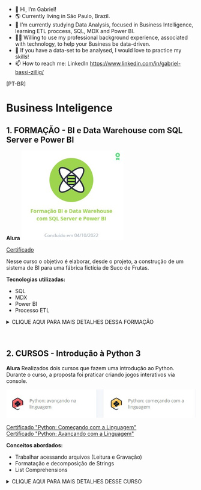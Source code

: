 - 👋 Hi, I’m Gabriel!
- 🌎 Currently living in São Paulo, Brazil.
- 🌱 I’m currently studying Data Analysis, focused in Business Intelligence, learning ETL proccess, SQL, MDX and Power BI.
- 👨‍💼 Willing to use my professional background experience, associated with technology, to help your Business be data-driven.
- 💞️ If you have a data-set to be analysed, I would love to practice my skills!
- 📫 How to reach me: LinkedIn https://www.linkedin.com/in/gabriel-bassi-zillig/

[PT-BR]
<h1> Business Inteligence </h1>

<h2> 1. FORMAÇÃO - BI e Data Warehouse com SQL Server e Power BI</h2>

**Alura**
![Formação BI com SQL Server](https://github.com/GZILLIG/Cursos-Alura/raw/main/Formacao-BI-SQLServer.jpg)

[Certificado](https://cursos.alura.com.br/degree/certificate/a98a0acd-0a7d-4a6d-b710-b01d7571cdd0/)

<p> Nesse curso o objetivo é elaborar, desde o projeto, a construção de um sistema de BI para uma fábrica fictícia de Suco de Frutas.

**Tecnologias utilizadas:**
* SQL
* MDX
* Power BI
* Processo ETL

<details><summary>CLIQUE AQUI PARA MAIS DETALHES DESSA FORMAÇÃO</summary>

**Softwares utilizados:**

![Softwares](https://github.com/GZILLIG/Cursos-Alura/raw/main/Business%20Intelligence/tecnologias-datawarehouse.jpg)

**Conceitos abordados:**
* Construção e modelagem de dados de um Datawarehouse em SQL Server;
* Extração de dados mock-up da empresa (Fontes de dados diversas: Planilha de Excel, .csv, .txt, .bak (SQL));
* Transformação dos dados - Desmembramento de Strings, separação por colunas, limpeza de dados vazios e repetidos;
* Carga dos dados no Datawarehouse;
* Criação do banco de dados OLAP, com suas hierarquias;
* Criação de medidas calculadas;
* Consultas básicas e avançadas em linguagem multi-dimensional (MDX);
* Introdução a visualização de dados via Power BI e publicação de dashboards.

**Anotações:**
>[Conceitos de Datawarehouse](https://github.com/GZILLIG/Cursos-Alura/blob/main/Business%20Intelligence/anota%C3%A7%C3%B5es%20Conceitos%20de%20Datawarehouse.md)<br>
>[Conceitos de OLAP e ETL](https://github.com/GZILLIG/Cursos-Alura/blob/main/Business%20Intelligence/anota%C3%A7%C3%B5es%20Conceitos%20de%20ETL.md)

**Arquivos criados ao longo do curso:**
>[Criação do banco SQL Server](https://github.com/GZILLIG/Cursos-Alura/blob/main/Business%20Intelligence/SQL-MDX/DatawarehouseSucos/DatawarehouseSucos)<br>
>[Carga e Transformação dos dados](https://github.com/GZILLIG/Cursos-Alura/blob/main/Business%20Intelligence/SQL-MDX/DatawarehouseSucos/CargaDatawarehouse)<br>
>[Criação do banco de dados OLAP](https://github.com/GZILLIG/Cursos-Alura/blob/main/Business%20Intelligence/SQL-MDX/DatawarehouseSucos/OLAPSucos)<br>
>[Consultas em MDX](https://github.com/GZILLIG/Cursos-Alura/blob/main/Business%20Intelligence/SQL-MDX)<br>
>[Relatórios em PowerBI](https://github.com/GZILLIG/Cursos-Alura#:~:text=em%20MDX%20Relat%C3%B3rios-,em%20PowerBI,-Screenshots%20das%20etapas)

**Screenshots das etapas de criação:**

![Processo ETL - Visual Studio](https://github.com/GZILLIG/Cursos-Alura/raw/main/Business%20Intelligence/SQL-MDX/ETL-VisualStudio.jpg)
![Consulta MDX - SQL Analysis Server](https://github.com/GZILLIG/Cursos-Alura/raw/main/Business%20Intelligence/SQL-MDX/MDX-SQLAnalysisServer.jpg)
![Dashboard PowerBI](https://github.com/GZILLIG/Cursos-Alura/raw/main/Business%20Intelligence/PowerBI/PowerBI.gif)
</details>

<br>
<br>

<h2> 2. CURSOS - Introdução à Python 3 </h2>

**Alura**
Realizados dois cursos que fazem uma introdução ao Python. Durante o curso, a proposta foi praticar criando jogos interativos via console.

![Cursos Python](https://github.com/GZILLIG/Cursos-Alura/raw/main/Curso-python-1.jpg)

[Certificado "Python: Começando com a Linguagem"](https://cursos.alura.com.br/certificate/6609c36e-8fd8-4fd9-aa7a-239c5eb557df/) <br>
[Certificado "Python: Avançando com a Linguagem"](https://cursos.alura.com.br/certificate/e2abcd24-3372-453f-b1c5-6d7aa9f9f585/)

**Conceitos abordados:**
* Trabalhar acessando arquivos (Leitura e Gravação)
* Formatação e decomposição de Strings
* List Comprehensions

<details><summary>CLIQUE AQUI PARA MAIS DETALHES DESSE CURSO</summary>

**Códigos-fonte desenvolvidos ao longo do curso:**
>[Menu dos jogos](https://github.com/GZILLIG/Cursos-Alura/blob/main/Business%20Intelligence/Curso-Python-Basico/jogos.py) <br>
>[Jogo da Forca](https://github.com/GZILLIG/Cursos-Alura/blob/main/Business%20Intelligence/Curso-Python-Basico/forca.py) <br>
>[Jogo de Adivinhação](https://github.com/GZILLIG/Cursos-Alura/blob/main/Business%20Intelligence/Curso-Python-Basico/adivinhacao.py)

**Screenshots**

![VS Code](https://github.com/GZILLIG/Cursos-Alura/raw/main/Business%20Intelligence/Curso-Python-Basico/Python-VSCODE.jpg) <br>
![Jogo da Forca](https://github.com/GZILLIG/Cursos-Alura/raw/main/Business%20Intelligence/Curso-Python-Basico/Jogo-Forca.jpg) <br>
![Jogo Adivinhação](https://github.com/GZILLIG/Cursos-Alura/raw/main/Business%20Intelligence/Curso-Python-Basico/jogo-adivinhacao.jpg)
</details>
